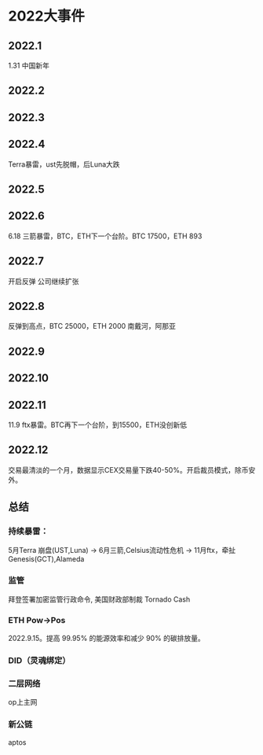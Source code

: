 # 2022大事件

## 2022.1
1.31 中国新年

## 2022.2

## 2022.3


## 2022.4
Terra暴雷，ust先脱帽，后Luna大跌

## 2022.5


## 2022.6
6.18 三箭暴雷，BTC，ETH下一个台阶。BTC 17500，ETH 893

## 2022.7
开启反弹
公司继续扩张

## 2022.8
反弹到高点，BTC 25000，ETH 2000
南戴河，阿那亚

## 2022.9

## 2022.10

## 2022.11
11.9 ftx暴雷。BTC再下一个台阶，到15500，ETH没创新低

## 2022.12
交易最清淡的一个月，数据显示CEX交易量下跌40-50%。开启裁员模式，除币安外。




## 总结
### 持续暴雷：
5月Terra 崩盘(UST,Luna) -> 6月三箭,Celsius流动性危机 -> 11月ftx，牵扯Genesis(GCT),Alameda  

### 监管
拜登签署加密监管行政命令, 美国财政部制裁 Tornado Cash  

### ETH Pow->Pos
2022.9.15。提高 99.95% 的能源效率和减少 90% 的碳排放量。  


### DID（灵魂绑定）


### 二层网络
op上主网


### 新公链
aptos



